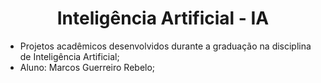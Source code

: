 <h1 align="center"> Inteligência Artificial - IA </h1>

  - Projetos acadêmicos desenvolvidos durante a graduação na disciplina de Inteligência Artificial;
  - Aluno: Marcos Guerreiro Rebelo;
